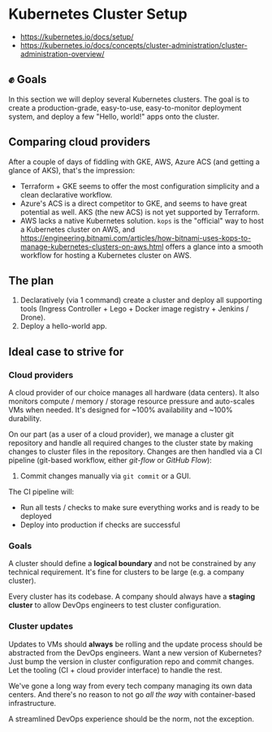 # Kubernetes Cluster Setup

- <https://kubernetes.io/docs/setup/>
- <https://kubernetes.io/docs/concepts/cluster-administration/cluster-administration-overview/>

## ✊ Goals

In this section we will deploy several Kubernetes clusters. The goal is to create a production-grade, easy-to-use, easy-to-monitor deployment system, and deploy a few "Hello, world!" apps onto the cluster.

## Comparing cloud providers

After a couple of days of fiddling with GKE, AWS, Azure ACS (and getting a glance of AKS), that's the impression:

- Terraform + GKE seems to offer the most configuration simplicity and a clean declarative workflow.
- Azure's ACS is a direct competitor to GKE, and seems to have great potential as well. AKS (the new ACS) is not yet supported by Terraform.
- AWS lacks a native Kubernetes solution. `kops` is the "official" way to host a Kubernetes cluster on AWS, and <https://engineering.bitnami.com/articles/how-bitnami-uses-kops-to-manage-kubernetes-clusters-on-aws.html> offers a glance into a smooth workflow for hosting a Kubernetes cluster on AWS.

## The plan

1. Declaratively (via 1 command) create a cluster and deploy all supporting tools (Ingress Controller + Lego + Docker image registry + Jenkins / Drone).
2. Deploy a hello-world app.


## Ideal case to strive for

### Cloud providers

A cloud provider of our choice manages all hardware (data centers). It also monitors compute / memory / storage resource pressure and auto-scales VMs when needed. It's designed for ~100% availability and ~100% durability.

On our part (as a user of a cloud provider), we manage a cluster git repository and handle all required changes to the cluster state by making changes to cluster files in the repository. Changes are then handled via a CI pipeline (git-based workflow, either *git-flow* or *GitHub Flow*):

1. Commit changes manually via `git commit` or a GUI.

The CI pipeline will:

- Run all tests / checks to make sure everything works and is ready to be deployed
- Deploy into production if checks are successful

### Goals

A cluster should define a **logical boundary** and not be constrained by any technical requirement. It's fine for clusters to be large (e.g. a company cluster).

Every cluster has its codebase. A company should always have a **staging cluster** to allow DevOps engineers to test cluster configuration.

### Cluster updates

Updates to VMs should **always** be rolling and the update process should be abstracted from the DevOps engineers. Want a new version of Kubernetes? Just bump the version in cluster configuration repo and commit changes. Let the tooling (CI + cloud provider interface) to handle the rest.

We've gone a long way from every tech company managing its own data centers. And there's no reason to not go *all the way* with container-based infrastructure.

A streamlined DevOps experience should be the norm, not the exception.
